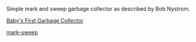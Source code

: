 
Simple mark and sweep garbage collector as described by Bob Nystrom.

[Baby's First Garbage Collector](http://journal.stuffwithstuff.com/2013/12/08/babys-first-garbage-collector/)

[mark-sweep](https://github.com/munificent/mark-sweep)
